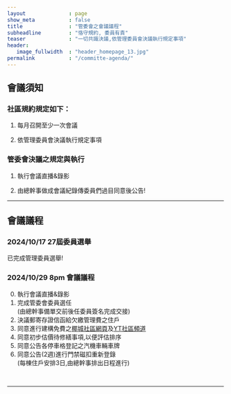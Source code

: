```yaml
---
layout              : page
show_meta           : false
title               : "管委會之會議議程"
subheadline         : "恪守規約, 委員有責"
teaser              : "一切共識決議,依管理委員會決議執行規定事項"
header:
   image_fullwidth  : "header_homepage_13.jpg"
permalink           : "/committe-agenda/"
---
```


## 會議須知

### 社區規約規定如下：

1. 每月召開至少一次會議

2. 依管理委員會決議執行規定事項

### 管委會決議之規定與執行

1. 執行會議直播&錄影

2. 由總幹事做成會議紀錄傳委員們過目同意後公告!


---
## 會議議程

### 2024/10/17 27屆委員選舉
已完成管理委員選舉!<br>

### 2024/10/29 8pm 會議議程
0. 執行會議直播&錄影<br/>
1. 完成管委會委員選任<br/> (由總幹事備單交前後任委員簽名完成交接)<br/>
2. 決議郵寄存證信函給欠繳管理費之住戶<br/>
3. 同意進行建構免費之<a href="http://github.com/coconutcity30050">椰城社區網頁</a>及<a href="https://studio.youtube.com/channel/UCWDGBuGMQvoysG398_kcrhw/videos/upload?filter=%5B%5D&sort=%7B%22columnType%22%3A%22date%22%2C%22sortOrder%22%3A%22DESCENDING%22%7D">YT社區頻道</a><br/>
4. 同意初步估價待修繕事項,以便評估排序<br/>
5. 同意公告各停車格登記之汽機車輛車牌<br/>
6. 同意公告(2週)進行門禁磁扣重新登錄<br/> (每棟住戶安排3日,由總幹事排出日程進行)<br/>
<br/>

---




